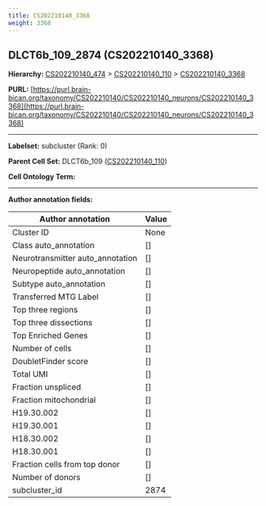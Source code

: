 ```yaml
---
title: CS202210140_3368
weight: 3368
---
```

## DLCT6b_109_2874 (CS202210140_3368)
<b>Hierarchy: </b>
[CS202210140_474](../CS202210140_474) >
[CS202210140_110](../CS202210140_110) >
[CS202210140_3368](../CS202210140_3368)

**PURL:** [https://purl.brain-bican.org/taxonomy/CS202210140/CS202210140_neurons/CS202210140_3368](https://purl.brain-bican.org/taxonomy/CS202210140/CS202210140_neurons/CS202210140_3368)

---


**Labelset:** subcluster (Rank: 0)

**Parent Cell Set:** DLCT6b_109 ([CS202210140_110](../CS202210140_110))



**Cell Ontology Term:** 

[MARKER GENES.]: #


---

[TRANSFERRED ANNOTATIONS.]: #


[AUTHOR ANNOTATION FIELDS.]: #


**Author annotation fields:**

| Author annotation | Value |
|-------------------|-------|
|Cluster ID|None|
|Class auto_annotation|[]|
|Neurotransmitter auto_annotation|[]|
|Neuropeptide auto_annotation|[]|
|Subtype auto_annotation|[]|
|Transferred MTG Label|[]|
|Top three regions|[]|
|Top three dissections|[]|
|Top Enriched Genes|[]|
|Number of cells|[]|
|DoubletFinder score|[]|
|Total UMI|[]|
|Fraction unspliced|[]|
|Fraction mitochondrial|[]|
|H19.30.002|[]|
|H19.30.001|[]|
|H18.30.002|[]|
|H18.30.001|[]|
|Fraction cells from top donor|[]|
|Number of donors|[]|
|subcluster_id|2874|
